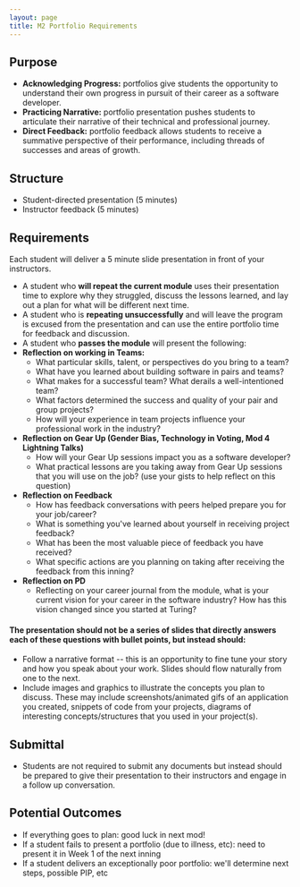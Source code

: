 ```yaml
---
layout: page
title: M2 Portfolio Requirements
---
```


## Purpose

* **Acknowledging Progress:** portfolios give students the opportunity to understand their own progress in pursuit of their career as a software developer.
* **Practicing Narrative:** portfolio presentation pushes students to articulate their narrative of their technical and professional journey.
* **Direct Feedback:** portfolio feedback allows students to receive a summative perspective of their performance, including threads of successes and areas of growth.

## Structure

* Student-directed presentation (5 minutes)
* Instructor feedback (5 minutes)

## Requirements

Each student will deliver a 5 minute slide presentation in front of your instructors.

* A student who **will repeat the current module** uses their presentation time to explore why they struggled, discuss the lessons learned, and lay out a plan for what will be different next time.
* A student who is **repeating unsuccessfully** and will leave the program is excused from the presentation and can use the entire portfolio time for feedback and discussion.
* A student who **passes the module** will present the following:
* **Reflection on working in Teams:**
   - What particular skills, talent, or perspectives do you bring to a team?
   - What have you learned about building software in pairs and teams?
   - What makes for a successful team? What derails a well-intentioned team?
   - What factors determined the success and quality of your pair and group projects?
   - How will your experience in team projects influence your professional work in the industry?
* **Reflection on Gear Up (Gender Bias, Technology in Voting, Mod 4 Lightning Talks)**
    - How will your Gear Up sessions impact you as a software developer?
    - What practical lessons are you taking away from Gear Up sessions that you will use on the job? (use your gists to help reflect on this question)
* **Reflection on Feedback**
    - How has feedback conversations with peers helped prepare you for your job/career?
    - What is something you've learned about yourself in receiving project feedback?
    - What has been the most valuable piece of feedback you have received?
    - What specific actions are you planning on taking after receiving the feedback from this inning?
* **Reflection on PD**
    - Reflecting on your career journal from the module, what is your current vision for your career in the software industry? How has this vision changed since you started at Turing?

#### The presentation should not be a series of slides that directly answers each of these questions with bullet points, but instead should:

* Follow a narrative format -- this is an opportunity to fine tune your story and how you speak about your work. Slides should flow naturally from one to the next.
* Include images and graphics to illustrate the concepts you plan to discuss. These may include screenshots/animated gifs of an application you created, snippets of code from your projects, diagrams of interesting concepts/structures that you used in your project(s).

## Submittal

* Students are not required to submit any documents but instead should be prepared to give their presentation to their instructors and engage in a follow up conversation.

## Potential Outcomes

* If everything goes to plan: good luck in next mod!
* If a student fails to present a portfolio (due to illness, etc): need to present it in Week 1 of the next inning
* If a student delivers an exceptionally poor portfolio: we'll determine next steps, possible PIP, etc
